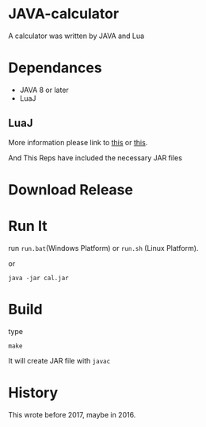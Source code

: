 # JAVA-calculator
A calculator was written by JAVA and Lua

# Dependances

- JAVA 8 or later
- LuaJ

## LuaJ
More information please link to [this](http://www.luaj.org/luaj/3.0/README.html) or [this](https://github.com/luaj/luaj).

And This Reps have included the necessary JAR files


# Download Release

# Run It
run `run.bat`(Windows Platform) or `run.sh` (Linux Platform).

or

```shell
java -jar cal.jar
```

# Build
type
```
make
```

It will create JAR file with `javac`

# History

This wrote before 2017, maybe in 2016.
